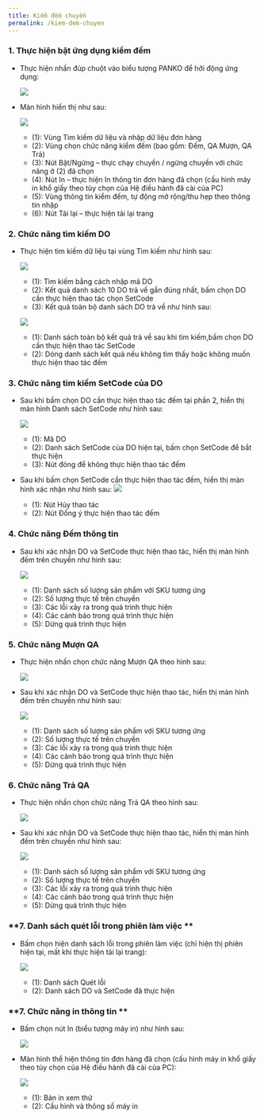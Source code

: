 ```yaml
---
title: Kiểm đếm chuyền
permalink: /kiem-dem-chuyen
---
```


### **1. Thực hiện bật ứng dụng kiểm đếm**
* Thực hiện nhấn đúp chuột vào biểu tượng PANKO để hởi động ứng dụng:

     ![](assets/linemonitor/2.1_Icon.jpg)

* Màn hình hiển thị như sau:

     ![](assets/linemonitor/2.1_LineMain.jpg)

     * (1): Vùng Tìm kiếm dữ liệu và nhập dữ liệu đơn hàng
     * (2): Vùng chọn chức năng kiểm đếm (bao gồm: Đếm, QA Mượn, QA Trả)
     * (3): Nút Bật/Ngừng – thực chạy chuyền / ngừng chuyền với chức năng ở (2) đã chọn
     * (4): Nút In – thực hiện In thông tin đơn hàng đã chọn (cấu hình máy in khổ giấy theo tùy chọn của Hệ điều hành đã cài của PC)
     * (5): Vùng thông tin kiểm đếm, tự động mở rộng/thu hẹp theo thông tin nhập
     * (6): Nút Tải lại – thực hiện tải lại trang

### **2. Chức năng tìm kiếm DO**
* Thực hiện tìm kiếm dữ liệu tại vùng Tìm kiếm như hình sau:

     ![](assets/linemonitor/2.1_LineSearch.jpg)

     * (1): Tìm kiếm bằng cách nhập mã DO 
     * (2): Kết quả danh sách 10 DO trả về gần đúng nhất, bấm chọn DO cần thực hiện thao tác chọn SetCode
     * (3): Kết quả toàn bộ danh sách DO trả về như hình sau:

     ![](assets/linemonitor/2.1_LineSearchMore.jpg)

     * (1): Danh sách toàn bộ kết quả trả về sau khi tìm kiếm,bấm chọn DO cần thực hiện thao tác SetCode
     * (2): Dóng danh sách kết quả nếu không tìm thấy hoặc không muốn thực hiện thao tác đếm

### **3. Chức năng tìm kiếm SetCode của DO**
*  Sau khi bấm chọn DO cần thực hiện thao tác đếm tại phần 2, hiển thị màn hình Danh sách SetCode như hình sau:

     ![](assets/linemonitor/2.1_LineSearchSetCode.jpg)

     * (1): Mã DO
     * (2): Danh sách SetCode của DO hiện tại, bấm chọn SetCode để bắt thực hiện 
     * (3): Nút đóng để không thực hiện thao tác đếm
 
 *  Sau khi bấm chọn SetCode cần thực hiện thao tác đếm, hiển thị màn hình xác nhận như hình sau:
     ![](assets/linemonitor/2.1_LineSearchSetCodeConfirm.jpg)

     * (1): Nút Hủy thao tác
     * (2): Nút Đồng ý thực hiện thao tác đếm

### **4. Chức năng Đếm thông tin**
* Sau khi xác nhận DO và SetCode thực hiện thao tác, hiển thị màn hình đếm trên chuyền như hình sau:

     ![](assets/linemanager/LineDetailsEdit.png)

     * (1): Danh sách số lượng sản phẩm với SKU tương ứng
     * (2): Số lượng thực tế trên chuyền
     * (3): Các lỗi xảy ra trong quá trình thực hiện
     * (4): Các cảnh báo trong quá trình thực hiện
     * (5): Dừng quá trình thực hiện

### **5. Chức năng Mượn QA**
* Thực hiện nhấn chọn chức năng Mượn QA theo hình sau:

     ![](assets/linemonitor/2.1_Icon.jpg)

* Sau khi xác nhận DO và SetCode thực hiện thao tác, hiển thị màn hình đếm trên chuyền như hình sau:

     ![](assets/linemanager/LineDetailsEdit.png)

     * (1): Danh sách số lượng sản phẩm với SKU tương ứng
     * (2): Số lượng thực tế trên chuyền
     * (3): Các lỗi xảy ra trong quá trình thực hiện
     * (4): Các cảnh báo trong quá trình thực hiện
     * (5): Dừng quá trình thực hiện


### **6. Chức năng Trả QA**
* Thực hiện nhấn chọn chức năng Trả QA theo hình sau:

     ![](assets/linemonitor/2.1_Icon.jpg)

* Sau khi xác nhận DO và SetCode thực hiện thao tác, hiển thị màn hình đếm trên chuyền như hình sau:

     ![](assets/linemanager/LineDetailsEdit.png)

     * (1): Danh sách số lượng sản phẩm với SKU tương ứng
     * (2): Số lượng thực tế trên chuyền
     * (3): Các lỗi xảy ra trong quá trình thực hiện
     * (4): Các cảnh báo trong quá trình thực hiện
     * (5): Dừng quá trình thực hiện

### **7. Danh sách quét lỗi trong phiên làm việc **

* Bấm chọn hiện danh sách lỗi trong phiên làm việc (chỉ hiện thị phiên hiện tại, mất khi thực hiện tải lại trang):

     ![](assets/linemonitor/2.1_Icon.jpg)

     * (1): Danh sách Quét lỗi
     * (2): Danh sách DO và SetCode đã thực hiện

### **7. Chức năng in thông tin **

* Bấm chọn nút In (biểu tượng máy in) như hình sau:

     ![](assets/linemonitor/2.1_Icon.jpg)

* Màn hình thể hiện thông tin đơn hàng đã chọn (cấu hình máy in khổ giấy theo tùy chọn của Hệ điều hành đã cài của PC):

     ![](assets/linemonitor/2.1_Icon.jpg)
     * (1): Bản in xem thử
     * (2): Cấu hình và thông số máy in